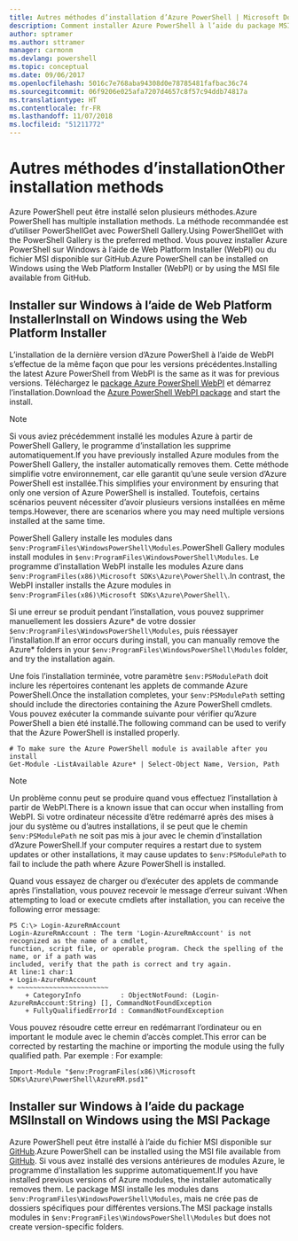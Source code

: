 ```yaml
---
title: Autres méthodes d’installation d’Azure PowerShell | Microsoft Docs
description: Comment installer Azure PowerShell à l’aide du package MSI ou de Web Platform Installer.
author: sptramer
ms.author: sttramer
manager: carmonm
ms.devlang: powershell
ms.topic: conceptual
ms.date: 09/06/2017
ms.openlocfilehash: 5016c7e768aba94308d0e78785481fafbac36c74
ms.sourcegitcommit: 06f9206e025afa7207d4657c8f57c94ddb74817a
ms.translationtype: HT
ms.contentlocale: fr-FR
ms.lasthandoff: 11/07/2018
ms.locfileid: "51211772"
---
```

# <a name="other-installation-methods"></a><span data-ttu-id="484e6-103">Autres méthodes d’installation</span><span class="sxs-lookup"><span data-stu-id="484e6-103">Other installation methods</span></span>

<span data-ttu-id="484e6-104">Azure PowerShell peut être installé selon plusieurs méthodes.</span><span class="sxs-lookup"><span data-stu-id="484e6-104">Azure PowerShell has multiple installation methods.</span></span> <span data-ttu-id="484e6-105">La méthode recommandée est d’utiliser PowerShellGet avec PowerShell Gallery.</span><span class="sxs-lookup"><span data-stu-id="484e6-105">Using PowerShellGet with the PowerShell Gallery is the preferred method.</span></span> <span data-ttu-id="484e6-106">Vous pouvez installer Azure PowerShell sur Windows à l’aide de Web Platform Installer (WebPI) ou du fichier MSI disponible sur GitHub.</span><span class="sxs-lookup"><span data-stu-id="484e6-106">Azure PowerShell can be installed on Windows using the Web Platform Installer (WebPI) or by using the MSI file available from GitHub.</span></span>

## <a name="install-on-windows-using-the-web-platform-installer"></a><span data-ttu-id="484e6-107">Installer sur Windows à l’aide de Web Platform Installer</span><span class="sxs-lookup"><span data-stu-id="484e6-107">Install on Windows using the Web Platform Installer</span></span>

<span data-ttu-id="484e6-108">L’installation de la dernière version d’Azure PowerShell à l’aide de WebPI s’effectue de la même façon que pour les versions précédentes.</span><span class="sxs-lookup"><span data-stu-id="484e6-108">Installing the latest Azure PowerShell from WebPI is the same as it was for previous versions.</span></span>
<span data-ttu-id="484e6-109">Téléchargez le [package Azure PowerShell WebPI](http://aka.ms/webpi-azps) et démarrez l’installation.</span><span class="sxs-lookup"><span data-stu-id="484e6-109">Download the [Azure PowerShell WebPI package](http://aka.ms/webpi-azps) and start the install.</span></span>

> [!NOTE]
> <span data-ttu-id="484e6-110">Si vous aviez précédemment installé les modules Azure à partir de PowerShell Gallery, le programme d’installation les supprime automatiquement.</span><span class="sxs-lookup"><span data-stu-id="484e6-110">If you have previously installed Azure modules from the PowerShell Gallery, the installer automatically removes them.</span></span> <span data-ttu-id="484e6-111">Cette méthode simplifie votre environnement, car elle garantit qu’une seule version d’Azure PowerShell est installée.</span><span class="sxs-lookup"><span data-stu-id="484e6-111">This simplifies your environment by ensuring that only one version of Azure PowerShell is installed.</span></span> <span data-ttu-id="484e6-112">Toutefois, certains scénarios peuvent nécessiter d’avoir plusieurs versions installées en même temps.</span><span class="sxs-lookup"><span data-stu-id="484e6-112">However, there are scenarios where you may need multiple versions installed at the same time.</span></span>
>
> <span data-ttu-id="484e6-113">PowerShell Gallery installe les modules dans `$env:ProgramFiles\WindowsPowerShell\Modules`.</span><span class="sxs-lookup"><span data-stu-id="484e6-113">PowerShell Gallery modules install modules in `$env:ProgramFiles\WindowsPowerShell\Modules`.</span></span> <span data-ttu-id="484e6-114">Le programme d’installation WebPI installe les modules Azure dans `$env:ProgramFiles(x86)\Microsoft SDKs\Azure\PowerShell\`.</span><span class="sxs-lookup"><span data-stu-id="484e6-114">In contrast, the WebPI installer installs the Azure modules in `$env:ProgramFiles(x86)\Microsoft SDKs\Azure\PowerShell\`.</span></span>
>
> <span data-ttu-id="484e6-115">Si une erreur se produit pendant l’installation, vous pouvez supprimer manuellement les dossiers Azure\* de votre dossier `$env:ProgramFiles\WindowsPowerShell\Modules`, puis réessayer l’installation.</span><span class="sxs-lookup"><span data-stu-id="484e6-115">If an error occurs during install, you can manually remove the Azure\* folders in your `$env:ProgramFiles\WindowsPowerShell\Modules` folder, and try the installation again.</span></span>

<span data-ttu-id="484e6-116">Une fois l’installation terminée, votre paramètre `$env:PSModulePath` doit inclure les répertoires contenant les applets de commande Azure PowerShell.</span><span class="sxs-lookup"><span data-stu-id="484e6-116">Once the installation completes, your `$env:PSModulePath` setting should include the directories containing the Azure PowerShell cmdlets.</span></span> <span data-ttu-id="484e6-117">Vous pouvez exécuter la commande suivante pour vérifier qu’Azure PowerShell a bien été installé.</span><span class="sxs-lookup"><span data-stu-id="484e6-117">The following command can be used to verify that the Azure PowerShell is installed properly.</span></span>

```powershell-interactive
# To make sure the Azure PowerShell module is available after you install
Get-Module -ListAvailable Azure* | Select-Object Name, Version, Path
```

> [!NOTE]
> <span data-ttu-id="484e6-118">Un problème connu peut se produire quand vous effectuez l’installation à partir de WebPI.</span><span class="sxs-lookup"><span data-stu-id="484e6-118">There is a known issue that can occur when installing from WebPI.</span></span> <span data-ttu-id="484e6-119">Si votre ordinateur nécessite d’être redémarré après des mises à jour du système ou d’autres installations, il se peut que le chemin `$env:PSModulePath` ne soit pas mis à jour avec le chemin d’installation d’Azure PowerShell.</span><span class="sxs-lookup"><span data-stu-id="484e6-119">If your computer requires a restart due to system updates or other installations, it may cause updates to `$env:PSModulePath` to fail to include the path where Azure PowerShell is installed.</span></span>

<span data-ttu-id="484e6-120">Quand vous essayez de charger ou d’exécuter des applets de commande après l’installation, vous pouvez recevoir le message d’erreur suivant :</span><span class="sxs-lookup"><span data-stu-id="484e6-120">When attempting to load or execute cmdlets after installation, you can receive the following error message:</span></span>

```output
PS C:\> Login-AzureRmAccount
Login-AzureRmAccount : The term 'Login-AzureRmAccount' is not recognized as the name of a cmdlet,
function, script file, or operable program. Check the spelling of the name, or if a path was
included, verify that the path is correct and try again.
At line:1 char:1
+ Login-AzureRmAccount
+ ~~~~~~~~~~~~~~~~~~~~~~~
    + CategoryInfo          : ObjectNotFound: (Login-AzureRmAccount:String) [], CommandNotFoundException
    + FullyQualifiedErrorId : CommandNotFoundException
```

<span data-ttu-id="484e6-121">Vous pouvez résoudre cette erreur en redémarrant l’ordinateur ou en important le module avec le chemin d’accès complet.</span><span class="sxs-lookup"><span data-stu-id="484e6-121">This error can be corrected by restarting the machine or importing the module using the fully qualified path.</span></span> <span data-ttu-id="484e6-122">Par exemple : </span><span class="sxs-lookup"><span data-stu-id="484e6-122">For example:</span></span>

```powershell-interactive
Import-Module "$env:ProgramFiles(x86)\Microsoft SDKs\Azure\PowerShell\AzureRM.psd1"
```

## <a name="install-on-windows-using-the-msi-package"></a><span data-ttu-id="484e6-123">Installer sur Windows à l’aide du package MSI</span><span class="sxs-lookup"><span data-stu-id="484e6-123">Install on Windows using the MSI Package</span></span>

<span data-ttu-id="484e6-124">Azure PowerShell peut être installé à l’aide du fichier MSI disponible sur [GitHub](https://github.com/Azure/azure-powershell/releases/latest).</span><span class="sxs-lookup"><span data-stu-id="484e6-124">Azure PowerShell can be installed using the MSI file available from [GitHub](https://github.com/Azure/azure-powershell/releases/latest).</span></span> <span data-ttu-id="484e6-125">Si vous avez installé des versions antérieures de modules Azure, le programme d’installation les supprime automatiquement.</span><span class="sxs-lookup"><span data-stu-id="484e6-125">If you have installed previous versions of Azure modules, the installer automatically removes them.</span></span> <span data-ttu-id="484e6-126">Le package MSI installe les modules dans `$env:ProgramFiles\WindowsPowerShell\Modules`, mais ne crée pas de dossiers spécifiques pour différentes versions.</span><span class="sxs-lookup"><span data-stu-id="484e6-126">The MSI package installs modules in `$env:ProgramFiles\WindowsPowerShell\Modules` but does not create version-specific folders.</span></span>

